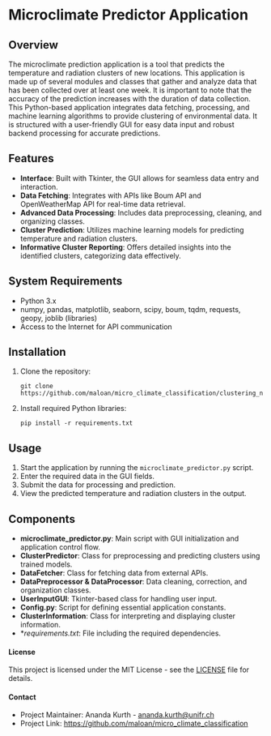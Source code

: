 # Microclimate Predictor Application 

## Overview

The microclimate prediction application is a tool that predicts the temperature and radiation clusters of new locations. This application is made up of several modules and classes that gather and analyze data that has been collected over at least one week. It is important to note that the accuracy of the prediction increases with the duration of data collection. This Python-based application integrates data fetching, processing, and machine learning algorithms to provide clustering of environmental data. It is structured with a user-friendly GUI for easy data input and robust backend processing for accurate predictions.

## Features

- **Interface**: Built with Tkinter, the GUI allows for seamless data entry and interaction.
- **Data Fetching**: Integrates with APIs like Boum API and OpenWeatherMap API for real-time data retrieval.
- **Advanced Data Processing**: Includes data preprocessing, cleaning, and organizing classes.
- **Cluster Prediction**: Utilizes machine learning models for predicting temperature and radiation clusters.
- **Informative Cluster Reporting**: Offers detailed insights into the identified clusters, categorizing data effectively.

## System Requirements

- Python 3.x
- numpy, pandas, matplotlib, seaborn, scipy, boum, tqdm, requests, geopy, joblib (libraries) 
- Access to the Internet for API communication

## Installation

1. Clone the repository:
   ```
   git clone https://github.com/maloan/micro_climate_classification/clustering_new_data
   ```
2. Install required Python libraries:
   ```
   pip install -r requirements.txt
   ```

## Usage

1. Start the application by running the `microclimate_predictor.py` script.
2. Enter the required data in the GUI fields.
3. Submit the data for processing and prediction.
4. View the predicted temperature and radiation clusters in the output.

## Components

- **microclimate_predictor.py**: Main script with GUI initialization and application control flow.
- **ClusterPredictor**: Class for preprocessing and predicting clusters using trained models.
- **DataFetcher**: Class for fetching data from external APIs.
- **DataPreprocessor & DataProcessor**: Data cleaning, correction, and organization classes.
- **UserInputGUI**: Tkinter-based class for handling user input.
- **Config.py**: Script for defining essential application constants.
- **ClusterInformation**: Class for interpreting and displaying cluster information.
- **requirements.txt*: File including the required dependencies.


#### License  
This project is licensed under the MIT License - see the [LICENSE](LICENSE) file for details.

#### Contact  
- Project Maintainer: Ananda Kurth - ananda.kurth@unifr.ch  
- Project Link: https://github.com/maloan/micro_climate_classification
